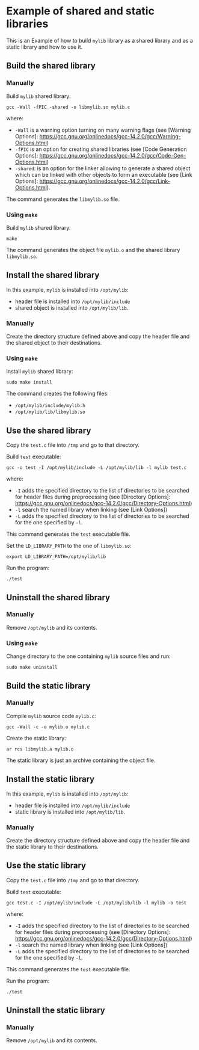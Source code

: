 # Example of shared and static libraries

This is an Example of how to build `mylib` library as a shared library and as
a static library and how to use it.

## Build the shared library

### Manually

Build `mylib` shared library:
```
gcc -Wall -fPIC -shared -o libmylib.so mylib.c
```
where:
- `-Wall` is a warning option turning on many warning flags (see [Warning
  Options]: <https://gcc.gnu.org/onlinedocs/gcc-14.2.0/gcc/Warning-Options.html>)
- `-fPIC` is an option for creating shared libraries (see [Code Generation
  Options]: <https://gcc.gnu.org/onlinedocs/gcc-14.2.0/gcc/Code-Gen-Options.html>)
- `-shared`: is an option for the linker allowing to generate a shared object
  which can be linked with other objects to form an executable (see [Link
  Options]: <https://gcc.gnu.org/onlinedocs/gcc-14.2.0/gcc/Link-Options.html>).

The command generates the `libmylib.so` file.

### Using `make`

Build `mylib` shared library.
```
make
```
The command generates the object file `mylib.o` and the shared library
`libmylib.so`.

## Install the shared library

In this example, `mylib` is installed into `/opt/mylib`:
- header file is installed into `/opt/mylib/include`
- shared object is installed into `/opt/mylib/lib`.

### Manually

Create the directory structure defined above and copy the header file and the
shared object to their destinations.

### Using `make`

Install `mylib` shared library:
```
sudo make install
```
The command creates the following files:
- `/opt/mylib/include/mylib.h`
- `/opt/mylib/lib/libmylib.so`

## Use the shared library

Copy the `test.c` file into `/tmp` and go to that directory.

Build `test` executable:
```
gcc -o test -I /opt/mylib/include -L /opt/mylib/lib -l mylib test.c
```
where:
- `-I` adds the specified directory to the list of directories to be searched
  for header files during preprocessing (see [Directory Options]:
  <https://gcc.gnu.org/onlinedocs/gcc-14.2.0/gcc/Directory-Options.html>)
- `-l` search the named library when linking (see [Link Options])
- `-L` adds the specified directory to the list of directories to be searched
  for the one specified by `-l`.

This command generates the `test` executable file.

Set the `LD_LIBRARY_PATH` to the one of `libmylib.so`:
```
export LD_LIBRARY_PATH=/opt/mylib/lib
```
Run the program:
```
./test
```
## Uninstall the shared library

### Manually

Remove `/opt/mylib` and its contents.

### Using `make`

Change directory to the one containing `mylib` source files and run:
```
sudo make uninstall
```
## Build the static library

### Manually

Compile `mylib` source code `mylib.c`:
```
gcc -Wall -c -o mylib.o mylib.c
```
Create the static library:
```
ar rcs libmylib.a mylib.o
```
The static library is just an archive containing the object file.

## Install the static library

In this example, `mylib` is installed into `/opt/mylib`:
- header file is installed into `/opt/mylib/include`
- static library is installed into `/opt/mylib/lib`.

### Manually

Create the directory structure defined above and copy the header file and the
static library to their destinations.

## Use the static library

Copy the `test.c` file into `/tmp` and go to that directory.

Build `test` executable:
```
gcc test.c -I /opt/mylib/include -L /opt/mylib/lib -l mylib -o test
```
where:
- `-I` adds the specified directory to the list of directories to be searched
  for header files during preprocessing (see [Directory Options]:
  <https://gcc.gnu.org/onlinedocs/gcc-14.2.0/gcc/Directory-Options.html>)
- `-l` search the named library when linking (see [Link Options])
- `-L` adds the specified directory to the list of directories to be searched
  for the one specified by `-l`.

This command generates the `test` executable file.

Run the program:
```
./test
```
## Uninstall the static library

### Manually

Remove `/opt/mylib` and its contents.

